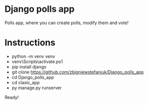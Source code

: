 # Django polls app
Polls app, where you can create polls, modify them and vote!


# Instructions
- python -m venv venv 
- venv\Scripts\activate.ps1
- pip install django 
- git clone https://github.com/zbigniewstefaniuk/Django_polls_app
- cd Django_polls_app
- cd clasic_app 
- py manage.py runserver

Ready!